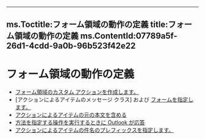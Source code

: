 

---
ms.Toctitle:フォーム領域の動作の定義
title:フォーム領域の動作の定義
ms.ContentId:07789a5f-26d1-4cdd-9a0b-96b523f42e22
---
# フォーム領域の動作の定義


- [フォーム領域のカスタム アクションを作成します。](bf889270-3e80-a240-15e4-c57a3f1e7b9b.md)
- [アクションによるアイテムのメッセージ クラス] および [フォームを指定します。](89cb6501-3d48-3bcb-c29d-e2e56274f6cb.md)
- [アクションによるアイテムの元の本文を含める](02806758-f126-2afd-2037-2a7a7292fb9d.md)
- [方法を指定する操作を実行するときに Outlook が応答](a2ea8dc3-728c-141b-42af-9b0a3c764a4a.md)
- [アクションによるアイテムの件名のプレフィックスを指定します。](a293f15e-ef68-84fe-2ef6-9badbfb9b194.md)



